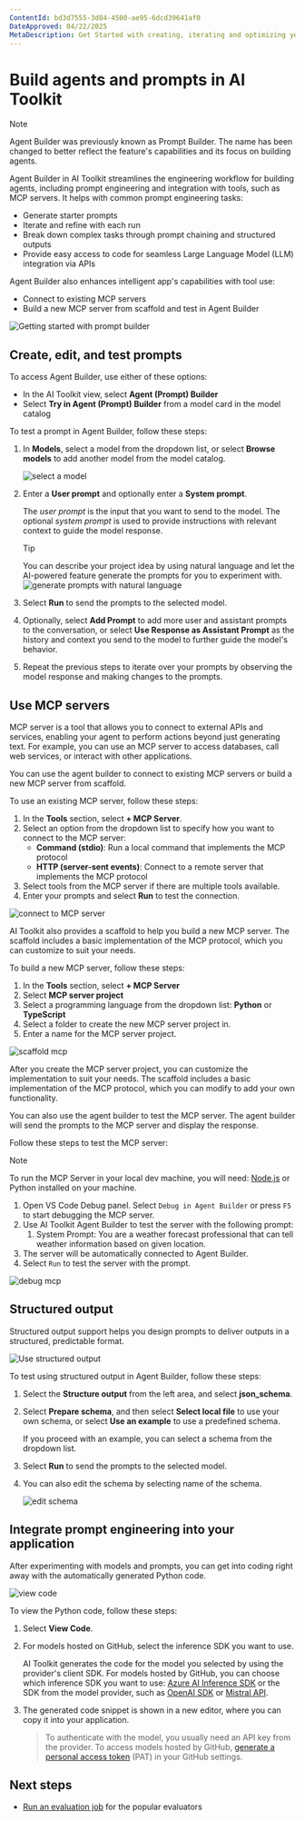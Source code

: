 ```yaml
---
ContentId: bd3d7555-3d84-4500-ae95-6dcd39641af0
DateApproved: 04/22/2025
MetaDescription: Get Started with creating, iterating and optimizing your agents in AI Toolkit.
---
```

# Build agents and prompts in AI Toolkit

> [!NOTE]
> Agent Builder was previously known as Prompt Builder. The name has been changed to better reflect the feature's capabilities and its focus on building agents.

Agent Builder in AI Toolkit streamlines the engineering workflow for building agents, including prompt engineering and integration with tools, such as MCP servers. It helps with common prompt engineering tasks:
- Generate starter prompts
- Iterate and refine with each run
- Break down complex tasks through prompt chaining and structured outputs
- Provide easy access to code for seamless Large Language Model (LLM) integration via APIs

Agent Builder also enhances intelligent app's capabilities with tool use:
- Connect to existing MCP servers
- Build a new MCP server from scaffold and test in Agent Builder

![Getting started with prompt builder](./images/promptbuilder/AgentBuilder.gif)

## Create, edit, and test prompts

To access Agent Builder, use either of these options:

- In the AI Toolkit view, select **Agent (Prompt) Builder**
- Select **Try in Agent (Prompt) Builder** from a model card in the model catalog

To test a prompt in Agent Builder, follow these steps:

1. In **Models**, select a model from the dropdown list, or select **Browse models** to add another model from the model catalog.

    ![select a model](./images/promptbuilder/select_models.png)

1. Enter a **User prompt** and optionally enter a **System prompt**.

   The *user prompt* is the input that you want to send to the model. The optional *system prompt* is used to provide instructions with relevant context to guide the model response.

   > [!TIP]
   > You can describe your project idea by using natural language and let the AI-powered feature generate the prompts for you to experiment with.
   > ![generate prompts with natural language](./images/promptbuilder/generate_prompt_2.gif)

1. Select **Run** to send the prompts to the selected model.

1. Optionally, select **Add Prompt** to add more user and assistant prompts to the conversation, or select **Use Response as Assistant Prompt** as the history and context you send to the model to further guide the model's behavior.

1. Repeat the previous steps to iterate over your prompts by observing the model response and making changes to the prompts.

## Use MCP servers
MCP server is a tool that allows you to connect to external APIs and services, enabling your agent to perform actions beyond just generating text. For example, you can use an MCP server to access databases, call web services, or interact with other applications.

You can use the agent builder to connect to existing MCP servers or build a new MCP server from scaffold.

To use an existing MCP server, follow these steps:
1. In the **Tools** section, select **+ MCP Server**.
2. Select an option from the dropdown list to specify how you want to connect to the MCP server:
   - **Command (stdio)**: Run a local command that implements the MCP protocol
   - **HTTP (server-sent events)**: Connect to a remote server that implements the MCP protocol
3. Select tools from the MCP server if there are multiple tools available.
4. Enter your prompts and select **Run** to test the connection.

![connect to MCP server](./images/promptbuilder/mcp_existing.gif)

AI Toolkit also provides a scaffold to help you build a new MCP server. The scaffold includes a basic implementation of the MCP protocol, which you can customize to suit your needs.

To build a new MCP server, follow these steps:
1. In the **Tools** section, select **+ MCP Server**
2. Select **MCP server project**
3. Select a programming language from the dropdown list: **Python** or **TypeScript**
4. Select a folder to create the new MCP server project in.
5. Enter a name for the MCP server project.

![scaffold mcp](./images/promptbuilder/scaffold_mcp.gif)

After you create the MCP server project, you can customize the implementation to suit your needs. The scaffold includes a basic implementation of the MCP protocol, which you can modify to add your own functionality.

You can also use the agent builder to test the MCP server. The agent builder will send the prompts to the MCP server and display the response.

Follow these steps to test the MCP server:

> [!NOTE]
> To run the MCP Server in your local dev machine, you will need: [Node.js](https://nodejs.org/) or Python installed on your machine.

1. Open VS Code Debug panel. Select `Debug in Agent Builder` or press `F5` to start debugging the MCP server.
2. Use AI Toolkit Agent Builder to test the server with the following prompt:
   1. System Prompt: You are a weather forecast professional that can tell weather information based on given location.
3. The server will be automatically connected to Agent Builder.
4. Select `Run` to test the server with the prompt.

![debug mcp](./images/promptbuilder/mcp_debug.gif)

## Structured output

Structured output support helps you design prompts to deliver outputs in a structured, predictable format.

![Use structured output](./images/promptbuilder/structured_output_2.gif)

To test using structured output in Agent Builder, follow these steps:

1. Select the **Structure output** from the left area, and select **json_schema**.

2. Select **Prepare schema**, and then select **Select local file** to use your own schema, or select **Use an example** to use a predefined schema.

   If you proceed with an example, you can select a schema from the dropdown list.

3. Select **Run** to send the prompts to the selected model.

4. You can also edit the schema by selecting name of the schema.

   ![edit schema](./images/promptbuilder/edit_schema_2.png)

## Integrate prompt engineering into your application

After experimenting with models and prompts, you can get into coding right away with the automatically generated Python code.

![view code](./images/promptbuilder/view_code_2.gif)

To view the Python code, follow these steps:

1. Select **View Code**.

1. For models hosted on GitHub, select the inference SDK you want to use.

   AI Toolkit generates the code for the model you selected by using the provider's client SDK. For models hosted by GitHub, you can choose which inference SDK you want to use: [Azure AI Inference SDK](https://learn.microsoft.com/python/api/overview/azure/ai-inference-readme?view=azure-python-preview) or the SDK from the model provider, such as [OpenAI SDK](https://platform.openai.com/docs/libraries) or [Mistral API](https://docs.mistral.ai/api).

1. The generated code snippet is shown in a new editor, where you can copy it into your application.

   > To authenticate with the model, you usually need an API key from the provider. To access models hosted by GitHub, [generate a personal access token](https://docs.github.com/en/authentication/keeping-your-account-and-data-secure/managing-your-personal-access-tokens) (PAT) in your GitHub settings.

## Next steps

- [Run an evaluation job](/docs/intelligentapps/evaluation.md) for the popular evaluators
